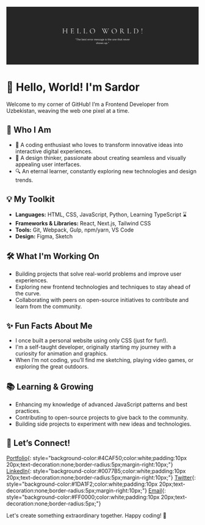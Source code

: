 ![](https://github.com/akmalov11c/akmalov11c/blob/main/cover_image.png)

# 👋 Hello, World! I'm Sardor

Welcome to my corner of GitHub! I’m a Frontend Developer from Uzbekistan, weaving the web one pixel at a time.

## 🌟 Who I Am
- 🚀 A coding enthusiast who loves to transform innovative ideas into interactive digital experiences.
- 🎨 A design thinker, passionate about creating seamless and visually appealing user interfaces.
- 🔍 An eternal learner, constantly exploring new technologies and design trends.

## 💡 My Toolkit
- **Languages:** HTML, CSS, JavaScript, Python, Learning TypeScript ⌛
- **Frameworks & Libraries:** React, Next.js, Tailwind CSS
- **Tools:** Git, Webpack, Gulp, npm/yarn, VS Code
- **Design:** Figma, Sketch

## 🛠️ What I'm Working On
- Building projects that solve real-world problems and improve user experiences.
- Exploring new frontend technologies and techniques to stay ahead of the curve.
- Collaborating with peers on open-source initiatives to contribute and learn from the community.

## ✨ Fun Facts About Me
- I once built a personal website using only CSS (just for fun!).
- I'm a self-taught developer, originally starting my journey with a curiosity for animation and graphics.
- When I’m not coding, you’ll find me sketching, playing video games, or exploring the great outdoors.

## 📚 Learning & Growing
- Enhancing my knowledge of advanced JavaScript patterns and best practices.
- Contributing to open-source projects to give back to the community.
- Building side projects to experiment with new ideas and technologies.

## 🌟 Let’s Connect!

[Portfolio](your-portfolio-link.com){: style="background-color:#4CAF50;color:white;padding:10px 20px;text-decoration:none;border-radius:5px;margin-right:10px;"}
[LinkedIn](your-linkedin-link.com){: style="background-color:#0077B5;color:white;padding:10px 20px;text-decoration:none;border-radius:5px;margin-right:10px;"}
[Twitter](your-twitter-link.com){: style="background-color:#1DA1F2;color:white;padding:10px 20px;text-decoration:none;border-radius:5px;margin-right:10px;"}
[Email](mailto:your-email@example.com){: style="background-color:#FF0000;color:white;padding:10px 20px;text-decoration:none;border-radius:5px;"}



Let's create something extraordinary together. Happy coding! 🚀
